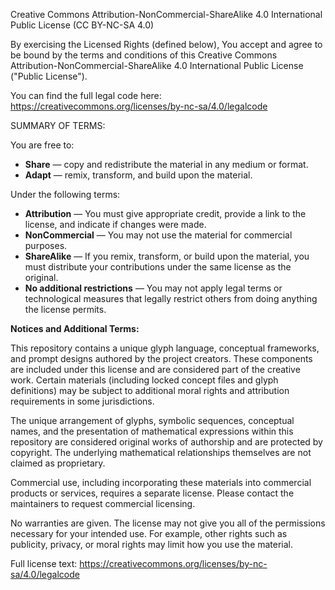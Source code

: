 Creative Commons Attribution-NonCommercial-ShareAlike 4.0 International Public License (CC BY-NC-SA 4.0)

By exercising the Licensed Rights (defined below), You accept and agree to be bound by the terms and conditions of this Creative Commons Attribution-NonCommercial-ShareAlike 4.0 International Public License ("Public License").

You can find the full legal code here:
https://creativecommons.org/licenses/by-nc-sa/4.0/legalcode

SUMMARY OF TERMS:

You are free to:
- **Share** — copy and redistribute the material in any medium or format.
- **Adapt** — remix, transform, and build upon the material.

Under the following terms:
- **Attribution** — You must give appropriate credit, provide a link to the license, and indicate if changes were made.
- **NonCommercial** — You may not use the material for commercial purposes.
- **ShareAlike** — If you remix, transform, or build upon the material, you must distribute your contributions under the same license as the original.
- **No additional restrictions** — You may not apply legal terms or technological measures that legally restrict others from doing anything the license permits.

**Notices and Additional Terms:**

This repository contains a unique glyph language, conceptual frameworks, and prompt designs authored by the project creators. These components are included under this license and are considered part of the creative work. Certain materials (including locked concept files and glyph definitions) may be subject to additional moral rights and attribution requirements in some jurisdictions.

The unique arrangement of glyphs, symbolic sequences, conceptual names, and the presentation of mathematical expressions within this repository are considered original works of authorship and are protected by copyright. The underlying mathematical relationships themselves are not claimed as proprietary.

Commercial use, including incorporating these materials into commercial products or services, requires a separate license. Please contact the maintainers to request commercial licensing.

No warranties are given. The license may not give you all of the permissions necessary for your intended use. For example, other rights such as publicity, privacy, or moral rights may limit how you use the material.

Full license text:
https://creativecommons.org/licenses/by-nc-sa/4.0/legalcode
